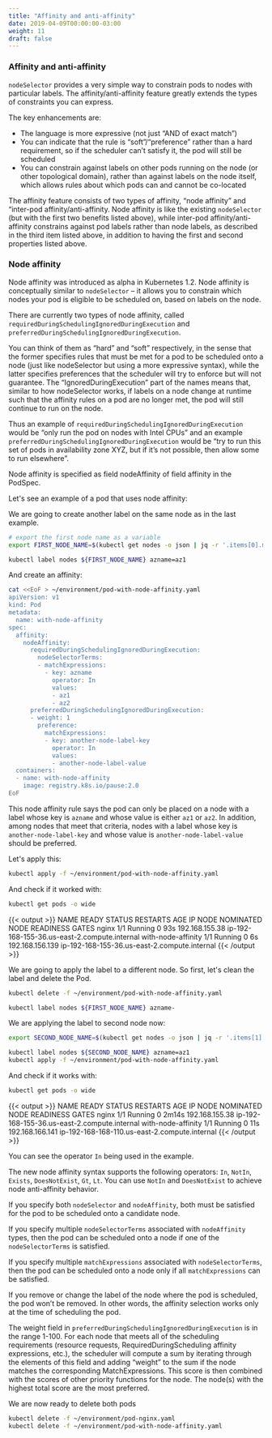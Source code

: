 ```yaml
---
title: "Affinity and anti-affinity"
date: 2019-04-09T00:00:00-03:00
weight: 11
draft: false
---
```


### Affinity and anti-affinity

`nodeSelector` provides a very simple way to constrain pods to nodes with particular labels. The affinity/anti-affinity feature greatly extends the types of constraints you can express.

The key enhancements are:

- The language is more expressive (not just “AND of exact match”)
- You can indicate that the rule is “soft”/“preference” rather than a hard requirement, so if the scheduler can’t satisfy it, the pod will still be scheduled
- You can constrain against labels on other pods running on the node (or other topological domain), rather than against labels on the node itself, which allows rules about which pods can and cannot be co-located

The affinity feature consists of two types of affinity, “node affinity” and “inter-pod affinity/anti-affinity. Node affinity is like the existing `nodeSelector` (but with the first two benefits listed above), while inter-pod affinity/anti-affinity constrains against pod labels rather than node labels, as described in the third item listed above, in addition to having the first and second properties listed above.

### Node affinity

Node affinity was introduced as alpha in Kubernetes 1.2. Node affinity is conceptually similar to `nodeSelector` – it allows you to constrain which nodes your pod is eligible to be scheduled on, based on labels on the node.

There are currently two types of node affinity, called `requiredDuringSchedulingIgnoredDuringExecution` and `preferredDuringSchedulingIgnoredDuringExecution`.

You can think of them as “hard” and “soft” respectively, in the sense that the former specifies rules that must be met for a pod to be scheduled onto a node (just like nodeSelector but using a more expressive syntax), while the latter specifies preferences that the scheduler will try to enforce but will not guarantee. The “IgnoredDuringExecution” part of the names means that, similar to how nodeSelector works, if labels on a node change at runtime such that the affinity rules on a pod are no longer met, the pod will still continue to run on the node.

Thus an example of `requiredDuringSchedulingIgnoredDuringExecution` would be “only run the pod on nodes with Intel CPUs” and an example `preferredDuringSchedulingIgnoredDuringExecution` would be “try to run this set of pods in availability zone XYZ, but if it’s not possible, then allow some to run elsewhere”.

Node affinity is specified as field nodeAffinity of field affinity in the PodSpec.

Let's see an example of a pod that uses node affinity:

We are going to create another label on the same node as in the last example.

```bash
# export the first node name as a variable
export FIRST_NODE_NAME=$(kubectl get nodes -o json | jq -r '.items[0].metadata.name')

kubectl label nodes ${FIRST_NODE_NAME} azname=az1
```

And create an affinity:

```bash
cat <<EoF > ~/environment/pod-with-node-affinity.yaml
apiVersion: v1
kind: Pod
metadata:
  name: with-node-affinity
spec:
  affinity:
    nodeAffinity:
      requiredDuringSchedulingIgnoredDuringExecution:
        nodeSelectorTerms:
        - matchExpressions:
          - key: azname
            operator: In
            values:
            - az1
            - az2
      preferredDuringSchedulingIgnoredDuringExecution:
      - weight: 1
        preference:
          matchExpressions:
          - key: another-node-label-key
            operator: In
            values:
            - another-node-label-value
  containers:
  - name: with-node-affinity
    image: registry.k8s.io/pause:2.0
EoF
```

This node affinity rule says the pod can only be placed on a node with a label whose key is `azname` and whose value is either `az1` or `az2`. In addition, among nodes that meet that criteria, nodes with a label whose key is `another-node-label-key` and whose value is `another-node-label-value` should be preferred.

Let's apply this:

```bash
kubectl apply -f ~/environment/pod-with-node-affinity.yaml
```

And check if it worked with:

```bash
kubectl get pods -o wide
```

{{< output >}}
NAME                 READY   STATUS    RESTARTS   AGE   IP                NODE                                           NOMINATED NODE   READINESS GATES
nginx                1/1     Running   0          93s   192.168.155.38    ip-192-168-155-36.us-east-2.compute.internal   <none>           <none>
with-node-affinity   1/1     Running   0          6s    192.168.156.139   ip-192-168-155-36.us-east-2.compute.internal   <none>           <none>
{{< /output >}}

We are going to apply the label to a different node. So first, let's clean the label and delete the Pod.

```bash
kubectl delete -f ~/environment/pod-with-node-affinity.yaml

kubectl label nodes ${FIRST_NODE_NAME} azname-
```

We are applying the label to second node now:

```bash
export SECOND_NODE_NAME=$(kubectl get nodes -o json | jq -r '.items[1].metadata.name')

kubectl label nodes ${SECOND_NODE_NAME} azname=az1
kubectl apply -f ~/environment/pod-with-node-affinity.yaml
```

And check if it works with:

```bash
kubectl get pods -o wide
```

{{< output >}}
NAME                 READY   STATUS    RESTARTS   AGE     IP                NODE                                            NOMINATED NODE   READINESS GATES
nginx                1/1     Running   0          2m14s   192.168.155.38    ip-192-168-155-36.us-east-2.compute.internal    <none>           <none>
with-node-affinity   1/1     Running   0          11s     192.168.166.141   ip-192-168-168-110.us-east-2.compute.internal   <none>           <none>
{{< /output >}}

You can see the operator `In` being used in the example.

The new node affinity syntax supports the following operators: `In`, `NotIn`, `Exists`, `DoesNotExist`, `Gt`, `Lt`. You can use `NotIn` and `DoesNotExist` to achieve node anti-affinity behavior.

If you specify both `nodeSelector` and `nodeAffinity`, both must be satisfied for the pod to be scheduled onto a candidate node.

If you specify multiple `nodeSelectorTerms` associated with `nodeAffinity` types, then the pod can be scheduled onto a node if one of the `nodeSelectorTerms` is satisfied.

If you specify multiple `matchExpressions` associated with `nodeSelectorTerms`, then the pod can be scheduled onto a node only if all `matchExpressions` can be satisfied.

If you remove or change the label of the node where the pod is scheduled, the pod won’t be removed. In other words, the affinity selection works only at the time of scheduling the pod.

The weight field in `preferredDuringSchedulingIgnoredDuringExecution` is in the range 1-100. For each node that meets all of the scheduling requirements (resource requests, RequiredDuringScheduling affinity expressions, etc.), the scheduler will compute a sum by iterating through the elements of this field and adding “weight” to the sum if the node matches the corresponding MatchExpressions. This score is then combined with the scores of other priority functions for the node. The node(s) with the highest total score are the most preferred.

We are now ready to delete both pods

```bash
kubectl delete -f ~/environment/pod-nginx.yaml
kubectl delete -f ~/environment/pod-with-node-affinity.yaml
```
